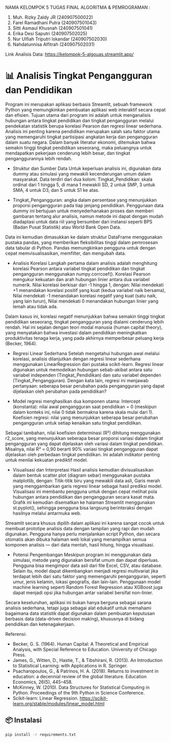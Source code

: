 NAMA KELOMPOK 5 TUGAS FINAL ALGORITMA & PEMROGRAMAN :
1. Muh. Rizky Zaldy JR (240907500022)
2. Farel Ramadhani Putra (240907501043)
3. Sitti Asmaul Khusnah (240907501041)
4. Erika Desi Saputri (240907502025)
5. Nur Ulfiah Triputri Iskandar (240907502030)
6. Nahdatunnisa Alfitrah (240907502031)

Link Analisis Data: https://kelompok-5-algouas.streamlit.app/

# 📊 Analisis Tingkat Pengangguran dan Pendidikan

Program ini merupakan aplikasi berbasis Streamlit, sebuah framework Python yang memungkinkan pembuatan aplikasi web interaktif secara cepat dan efisien.
Tujuan utama dari program ini adalah untuk menganalisis hubungan antara tingkat pendidikan dan tingkat pengangguran melalui pendekatan statistik berupa 
korelasi Pearson dan regresi linear sederhana. Analisis ini penting karena pendidikan merupakan salah satu faktor utama yang memengaruhi tingkat partisipasi 
angkatan kerja dan pengangguran dalam suatu negara. Dalam banyak literatur ekonomi, ditemukan bahwa semakin tinggi tingkat pendidikan seseorang, 
maka peluangnya untuk mendapatkan pekerjaan cenderung lebih besar, dan tingkat penganggurannya lebih rendah.

- Struktur dan Sumber Data
Untuk keperluan analisis ini, digunakan data dummy atau simulasi yang mewakili kecenderungan umum dalam masyarakat.
Data terdiri dari dua kolom:
Tingkat_Pendidikan:
skala ordinal dari 1 hingga 5,
di mana 1 mewakili SD,
2 untuk SMP, 3 untuk SMA,
4 untuk D3, dan 5 untuk S1 ke atas.

- Tingkat_Pengangguran:
angka dalam persentase yang menunjukkan proporsi pengangguran pada tiap jenjang pendidikan.
Penggunaan data dummy ini bertujuan untuk menyederhanakan proses dan memberi gambaran tentang alur analisis,
namun metode ini dapat dengan mudah diadaptasi untuk data riil yang bersumber dari instansi seperti BPS
(Badan Pusat Statistik) atau World Bank Open Data.

Data ini kemudian dimasukkan ke dalam struktur DataFrame menggunakan pustaka pandas, 
yang memberikan fleksibilitas tinggi dalam pemrosesan data tabular di Python. 
Pandas memungkinkan pengguna untuk dengan cepat memvisualisasikan, memfilter, dan mengubah data.

- Analisis Korelasi
Langkah pertama dalam analisis adalah menghitung korelasi Pearson antara variabel tingkat pendidikan
dan tingkat pengangguran menggunakan numpy.corrcoef(). Korelasi Pearson mengukur kekuatan dan arah hubungan linier antara dua variabel numerik.
Nilai korelasi berkisar dari -1 hingga 1, dengan:
Nilai mendekati +1 menandakan korelasi positif yang kuat (kedua variabel naik bersama),
Nilai mendekati -1 menandakan korelasi negatif yang kuat (satu naik, yang lain turun),
Nilai mendekati 0 menandakan hubungan linier yang lemah atau tidak ada.

Dalam kasus ini, korelasi negatif menunjukkan bahwa semakin tinggi tingkat pendidikan seseorang,
tingkat pengangguran yang dialami cenderung lebih rendah. 
Hal ini sejalan dengan teori modal manusia (human capital theory), yang menyatakan bahwa investasi dalam pendidikan meningkatkan produktivitas tenaga kerja,
yang pada akhirnya memperbesar peluang kerja (Becker, 1964).

- Regresi Linear Sederhana
Setelah mengetahui hubungan awal melalui korelasi, analisis dilanjutkan dengan regresi linear sederhana menggunakan LinearRegression dari pustaka scikit-learn.
 Regresi linear digunakan untuk memodelkan hubungan sebab-akibat antara satu variabel independen (Tingkat_Pendidikan) dan satu variabel dependen (Tingkat_Pengangguran).
Dengan kata lain, regresi ini menjawab pertanyaan: seberapa besar perubahan pada pengangguran yang dapat dijelaskan oleh perubahan pada pendidikan?

- Model regresi menghasilkan dua komponen utama:
Intercept (konstanta): nilai awal pengangguran saat pendidikan = 0 (meskipun dalam konteks ini, nilai 0 tidak bermakna karena skala mulai dari 1).
Koefisien regresi: nilai yang menunjukkan seberapa besar perubahan pengangguran untuk setiap kenaikan satu tingkat pendidikan.

Sebagai tambahan, nilai koefisien determinasi (R²) dihitung menggunakan r2_score, yang menunjukkan seberapa besar proporsi variasi
dalam tingkat pengangguran yang dapat dijelaskan oleh variasi dalam tingkat pendidikan. Misalnya, nilai R² = 0,90 berarti 90% 
variasi tingkat pengangguran dapat dijelaskan oleh perbedaan tingkat pendidikan. Ini adalah indikator penting untuk menilai kekuatan prediktif model.

- Visualisasi dan Interpretasi
Hasil analisis kemudian divisualisasikan dalam bentuk scatter plot (diagram sebar) menggunakan pustaka matplotlib, dengan:
Titik-titik biru yang mewakili data asli,
Garis merah yang menggambarkan garis regresi linear sebagai hasil prediksi model.
Visualisasi ini membantu pengguna untuk dengan cepat melihat pola hubungan antara pendidikan
dan pengangguran secara kasat mata. Grafik ini kemudian disematkan ke halaman Streamlit menggunakan st.pyplot(),
sehingga pengguna bisa langsung berinteraksi dengan hasilnya melalui antarmuka web.

Streamlit secara khusus dipilih dalam aplikasi ini karena sangat cocok untuk membuat prototipe analisis data dengan tampilan yang rapi dan mudah digunakan.
Pengguna hanya perlu menjalankan script Python, dan secara otomatis akan dibuka halaman web lokal yang menampilkan semua komponen analisis — dari data mentah,
hasil hitung, hingga visualisasi.

- Potensi Pengembangan
Meskipun program ini menggunakan data simulasi, metode yang digunakan bersifat umum dan dapat diperluas.
Pengguna bisa mengimpor data asli dari file Excel, CSV, atau database.
Selain itu, model dapat dikembangkan menjadi regresi multivariat jika terdapat lebih dari satu faktor yang memengaruhi pengangguran,
seperti umur, jenis kelamin, lokasi geografis, dan lain-lain. Penggunaan model machine learning seperti Random Forest Regression atau
XGBoost juga dapat menjadi opsi jika hubungan antar variabel bersifat non-linier.

Secara keseluruhan, aplikasi ini bukan hanya berguna sebagai sarana analisis sederhana, tetapi juga sebagai alat edukatif untuk memahami
bagaimana data statistik dapat digunakan dalam pembuatan keputusan berbasis data (data-driven decision making), khususnya di bidang pendidikan dan ketenagakerjaan.



Referensi:
- Becker, G. S. (1964). Human Capital:
  A Theoretical and Empirical Analysis, with Special Reference to Education. University of Chicago Press.
- James, G., Witten, D., Hastie, T., & Tibshirani, R. (2013).
   An Introduction to Statistical Learning: with Applications in R. Springer.
- Psacharopoulos, G., & Patrinos, H. A. (2018).
   Returns to investment in education: a decennial review of the global literature. Education Economics, 26(5), 445–458.
- McKinney, W. (2010). Data Structures for Statistical Computing in Python.
  Proceedings of the 9th Python in Science Conference.
- Scikit-learn: Linear Regression.
  https://scikit-learn.org/stable/modules/linear_model.html



## 📦 Instalasi

```bash
pip install -r requirements.txt
